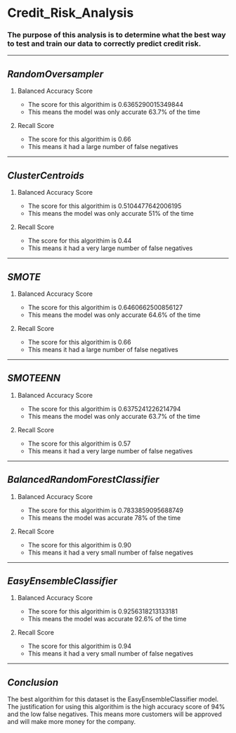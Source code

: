 # Credit_Risk_Analysis

### The purpose of this analysis is to determine what the best way to test and train our data to correctly predict credit risk.
---
## *RandomOversampler*

1. Balanced Accuracy Score
    * The score for this algorithim is 0.6365290015349844
    * This means the model was only accurate 63.7% of the time
    
2. Recall Score
    * The score for this algorithim is 0.66
    * This means it had a large number of false negatives
    
---

## *ClusterCentroids*

1. Balanced Accuracy Score
    * The score for this algorithim is 0.5104477642006195
    * This means the model was only accurate 51% of the time
    
2. Recall Score
    * The score for this algorithim is 0.44
    * This means it had a very large number of false negatives


---

## *SMOTE*

1. Balanced Accuracy Score
    * The score for this algorithim is 0.6460662500856127
    * This means the model was only accurate 64.6% of the time
    
2. Recall Score
    * The score for this algorithim is 0.66
    * This means it had a large number of false negatives
    

---

## *SMOTEENN*

1. Balanced Accuracy Score
    * The score for this algorithim is 0.6375241226214794
    * This means the model was only accurate 63.7% of the time
    
2. Recall Score
    * The score for this algorithim is 0.57
    * This means it had a very large number of false negatives


---

## *BalancedRandomForestClassifier*

1. Balanced Accuracy Score
    * The score for this algorithim is 0.7833859095688749
    * This means the model was accurate 78% of the time
    
2. Recall Score
    * The score for this algorithim is 0.90
    * This means it had a very small number of false negatives


---

## *EasyEnsembleClassifier*

1. Balanced Accuracy Score
    * The score for this algorithim is 0.9256318213133181
    * This means the model was accurate 92.6% of the time
    
2. Recall Score
    * The score for this algorithim is 0.94
    * This means it had a very small number of false negatives

---

## *Conclusion*
The best algorithim for this dataset is the EasyEnsembleClassifier model. The justification for using this algorithim is the high accuracy score of 94% and the low false negatives. This means more customers will be approved and will make more money for the company.
